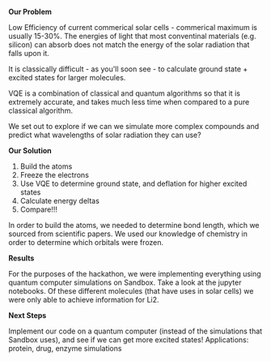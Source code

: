 **Our Problem**

Low Efficiency of current commerical solar cells - commerical maximum is usually 15-30%. The energies of light that most conventinal materials (e.g. silicon) can absorb does not match the energy of the solar radiation that falls upon it.

It is classically difficult - as you'll soon see - to calculate ground state + excited states for larger molecules. 

VQE is a combination of classical and quantum algorithms so that it is extremely accurate, and takes much less time when compared to a pure classical algorithm.

We set out to explore if we can we simulate more complex compounds and predict what wavelengths of solar radiation they can use?

**Our Solution** 

1) Build the atoms
2) Freeze the electrons
3) Use VQE to determine ground state, and deflation for higher excited states
4) Calculate energy deltas
5) Compare!!!

In order to build the atoms, we needed to determine bond length, which we sourced from scientific papers. We used our knowledge of chemistry in order to determine which orbitals were frozen.

**Results** 

For the purposes of the hackathon, we were implementing everything using quantum computer simulations on Sandbox. Take a look at the jupyter notebooks. Of these different molecules (that have uses in solar cells) we were only able to achieve information for Li2.

**Next Steps** 

Implement our code on a quantum computer (instead of the simulations that Sandbox uses), and see if we can get more excited states!
Applications: protein, drug, enzyme simulations

